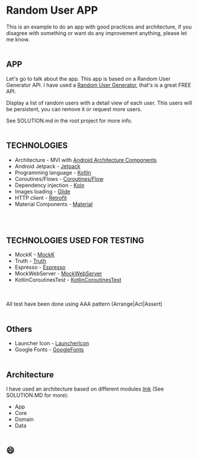 # Random User APP

This is an example to do an app with good practices and architecture, if you disagree with something or want do any improvement anything, please let me know.
</br>
</br>
## APP
Let's go to talk about the app. This app is based on a Random User Generator API.
I have used a [Random User Generator](https://randomuser.me/), that's is a great FREE API.

Display a list of random users with a detail view of each user.
This users will be persistent, you can remove it or request more users.

See SOLUTION.md in the root project for more info.
</br>
</br>
## TECHNOLOGIES
* Architecture - MVI with [Android Architecture Components](https://developer.android.com/topic/libraries/architecture/)
* Android Jetpack - [Jetpack](https://developer.android.com/jetpack)
* Programming language - [Kotlin](https://kotlinlang.org/)
* Coroutines/Flows - [Coroutines/Flow](https://kotlinlang.org/docs/reference/coroutines-overview.html)
* Dependency injection - [Koin](https://insert-koin.io)
* Images loading - [Glide](https://github.com/bumptech/glide)
* HTTP client - [Retrofit](https://square.github.io/retrofit/)
* Material Components - [Material](https://material.io)
</br>
</br>

## TECHNOLOGIES USED FOR TESTING

* MockK - [MockK](https://mockk.io/)
* Truth - [Truth](https://truth.dev/)
* Espresso - [Espresso](https://developer.android.com/training/testing/espresso)
* MockWebServer - [MockWebServer](https://github.com/square/okhttp/tree/master/mockwebserver)
* KotlinCoroutinesTest - [KotlinCoroutinesTest](https://kotlin.github.io/kotlinx.coroutines/kotlinx-coroutines-test/)
</br>
</br>
All test have been done using AAA pattern (Arrange|Act|Assert)
</br>
</br>

## Others

* Launcher Icon - [LauncherIcon](https://romannurik.github.io/AndroidAssetStudio/index.html)
* Google Fonts - [GoogleFonts](https://fonts.google.com/icons)
</br></br>
## Architecture
I have used an architecture based on different modules [link](https://developer.android.com/jetpack/guide) (See SOLUTION.MD for more):

* App
* Core
* Domain
* Data
</br></br>

## :smile:
